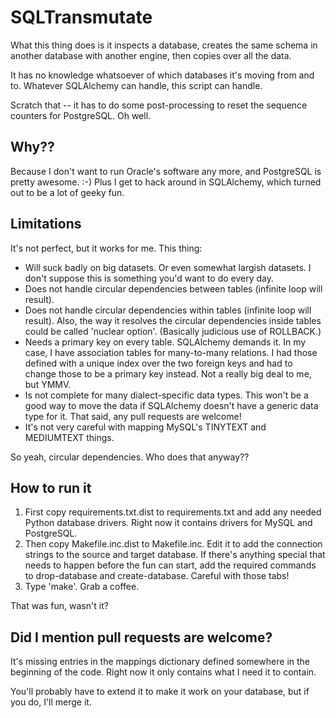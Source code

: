 SQLTransmutate
==============

What this thing does is it inspects a database, creates the same schema in another database 
with another engine, then copies over all the data.

It has no knowledge whatsoever of which databases it's moving from and to. Whatever SQLAlchemy
can handle, this script can handle.

Scratch that -- it has to do some post-processing to reset the sequence counters for PostgreSQL.
Oh well.

Why??
-----

Because I don't want to run Oracle's software any more, and PostgreSQL is pretty awesome. :-) 
Plus I get to hack around in SQLAlchemy, which turned out to be a lot of geeky fun.

  
Limitations
-----------

It's not perfect, but it works for me. This thing:

* Will suck badly on big datasets. Or even somewhat largish datasets. I don't suppose this is 
  something you'd want to do every day.
* Does not handle circular dependencies between tables (infinite loop will result).
* Does not handle circular dependencies within tables (infinite loop will result).
  Also, the way it resolves the circular dependencies inside tables could be called 'nuclear option'.
  (Basically judicious use of ROLLBACK.)
* Needs a primary key on every table. SQLAlchemy demands it. In my case, I have association tables 
  for many-to-many relations. I had those defined with a unique index over the two foreign keys
  and had to change those to be a primary key instead. Not a really big deal to me, but YMMV.
* Is not complete for many dialect-specific data types. This won't be a good way to move the data
  if SQLAlchemy doesn't have a generic data type for it. That said, any pull requests are welcome!
* It's not very careful with mapping MySQL's TINYTEXT and MEDIUMTEXT things.

So yeah, circular dependencies. Who does that anyway??

How to run it
-------------

1. First copy requirements.txt.dist to requirements.txt and add any needed Python database drivers.
   Right now it contains drivers for MySQL and PostgreSQL.
2. Then copy Makefile.inc.dist to Makefile.inc. Edit it to add the connection strings to the
   source and target database. If there's anything special that needs to happen before the fun can
   start, add the required commands to drop-database and create-database. Careful with those tabs!
3. Type 'make'. Grab a coffee.

That was fun, wasn't it?

Did I mention pull requests are welcome?
----------------------------------------

It's missing entries in the mappings dictionary defined somewhere in the beginning of the code.
Right now it only contains what I need it to contain.

You'll probably have to extend it to make it work on your database, but if you do, I'll merge it.


  


